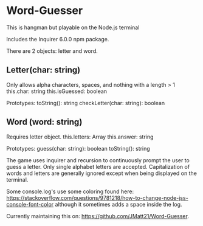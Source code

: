 # Word-Guesser
This is hangman but playable on the Node.js terminal

Includes the Inquirer 6.0.0 npm package.

There are 2 objects: letter and word.
## Letter(char: string)
Only allows alpha characters, spaces, and nothing with a length > 1
this.char: string
this.isGuessed: boolean

Prototypes:
toString(): string
checkLetter(char: string): boolean 

## Word (word: string)
Requires letter object. 
this.letters: Array
this.answer: string

Prototypes:
guess(char: string): boolean
toString(): string

The game uses inquirer and recursion to continuously prompt the user to guess a letter.
Only single alphabet letters are accepted.
Capitalization of words and letters are generally ignored except when being displayed on the terminal.

Some console.log's use some coloring found here: https://stackoverflow.com/questions/9781218/how-to-change-node-jss-console-font-color
although it sometimes adds a space inside the log.

Currently maintaining this on: https://github.com/JMatt21/Word-Guesser.

